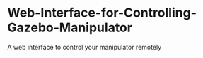 # Web-Interface-for-Controlling-Gazebo-Manipulator
A web interface to control your manipulator remotely
